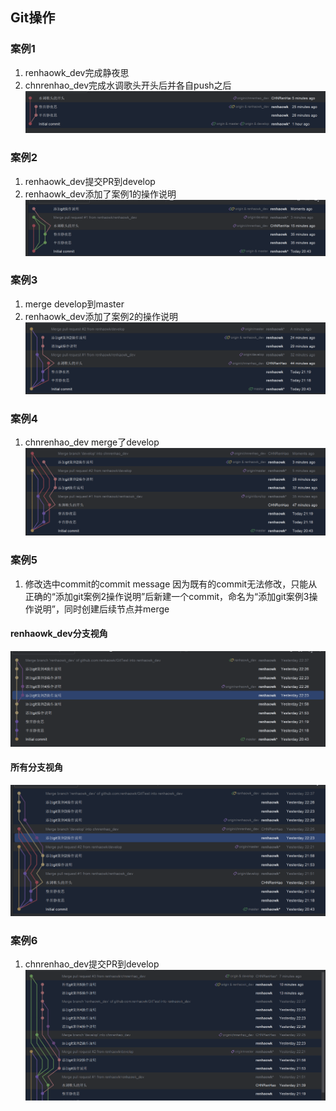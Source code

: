 ## Git操作
### 案例1
1. renhaowk_dev完成静夜思
2. chnrenhao_dev完成水调歌头开头后并各自push之后
![img.png](img.png)

### 案例2
1. renhaowk_dev提交PR到develop
2. renhaowk_dev添加了案例1的操作说明
![img_1.png](img_1.png)

### 案例3
1. merge develop到master
2. renhaowk_dev添加了案例2的操作说明
![img_2.png](img_2.png)

### 案例4
1. chnrenhao_dev merge了develop
![img_3.png](img_3.png)

### 案例5
1. 修改选中commit的commit message
因为既有的commit无法修改，只能从正确的“添加git案例2操作说明”后新建一个commit，命名为“添加git案例3操作说明”，同时创建后续节点并merge
#### renhaowk_dev分支视角
![img_4.png](img_4.png)
#### 所有分支视角
![img_5.png](img_5.png)

### 案例6
1. chnrenhao_dev提交PR到develop
![img_6.png](img_6.png)